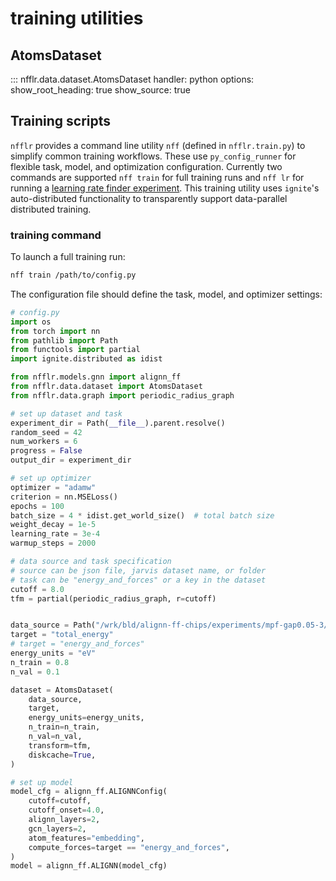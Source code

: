 # training utilities

## AtomsDataset

::: nfflr.data.dataset.AtomsDataset
    handler: python
    options:
      show_root_heading: true
      show_source: true


## Training scripts

`nfflr` provides a command line utility `nff` (defined in `nfflr.train.py`) to simplify common training workflows.
These use `py_config_runner` for flexible task, model, and optimization configuration.
Currently two commands are supported `nff train` for full training runs and `nff lr` for running a [learning rate finder experiment](https://pytorch.org/ignite/master/generated/ignite.handlers.lr_finder.FastaiLRFinder.html).
This training utility uses `ignite`'s auto-distributed functionality to transparently support data-parallel distributed training.

### training command

To launch a full training run:
```bash
nff train /path/to/config.py
```

The configuration file should define the task, model, and optimizer settings:

```python
# config.py
import os
from torch import nn
from pathlib import Path
from functools import partial
import ignite.distributed as idist

from nfflr.models.gnn import alignn_ff
from nfflr.data.dataset import AtomsDataset
from nfflr.data.graph import periodic_radius_graph

# set up dataset and task
experiment_dir = Path(__file__).parent.resolve()
random_seed = 42
num_workers = 6
progress = False
output_dir = experiment_dir

# set up optimizer
optimizer = "adamw"
criterion = nn.MSELoss()
epochs = 100
batch_size = 4 * idist.get_world_size()  # total batch size
weight_decay = 1e-5
learning_rate = 3e-4
warmup_steps = 2000

# data source and task specification
# source can be json file, jarvis dataset name, or folder
# task can be "energy_and_forces" or a key in the dataset
cutoff = 8.0
tfm = partial(periodic_radius_graph, r=cutoff)


data_source = Path("/wrk/bld/alignn-ff-chips/experiments/mpf-gap0.05-3/mpf-gap0.05-3-subset.jsonl")
target = "total_energy"
# target = "energy_and_forces"
energy_units = "eV"
n_train = 0.8
n_val = 0.1

dataset = AtomsDataset(
    data_source,
    target,
    energy_units=energy_units,
    n_train=n_train,
    n_val=n_val,
    transform=tfm,
    diskcache=True,
)

# set up model
model_cfg = alignn_ff.ALIGNNConfig(
    cutoff=cutoff,
    cutoff_onset=4.0,
    alignn_layers=2,
    gcn_layers=2,
    atom_features="embedding",
    compute_forces=target == "energy_and_forces",
)
model = alignn_ff.ALIGNN(model_cfg)



```
